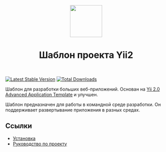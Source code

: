 
<p align="center">
    <a href="https://github.com/yiisoft" target="_blank">
        <img src="https://avatars0.githubusercontent.com/u/993323" height="100px">
    </a>
    <h1 align="center">Шаблон проекта Yii2</h1>
    <br>
</p>

[![Latest Stable Version](https://poser.pugx.org/yii2lab/yii2-app-advanced/v/stable.png)](https://packagist.org/packages/yii2lab/yii2-app-advanced)
[![Total Downloads](https://poser.pugx.org/yii2lab/yii2-app-advanced/downloads.png)](https://packagist.org/packages/yii2lab/yii2-app-advanced)

Шаблон для разработки больших веб-приложений.
Основан на [Yii 2.0 Advanced Application Template](https://github.com/yiisoft/yii2-app-advanced) и улучшен.

Шаблон предназначен для работы в командной среде разработки.
Он поддерживает развертывание приложения в разных средах.

## Ссылки

* [Установка](common/guide/ru/install.md)
* [Руководство по проекту](common/guide/ru/README.md)
